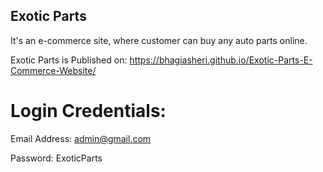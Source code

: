 ## Exotic Parts

It's an e-commerce site, where customer can buy any auto parts online.

Exotic Parts is Published on: https://bhagiasheri.github.io/Exotic-Parts-E-Commerce-Website/

# Login Credentials:

Email Address: admin@gmail.com

Password: ExoticParts
